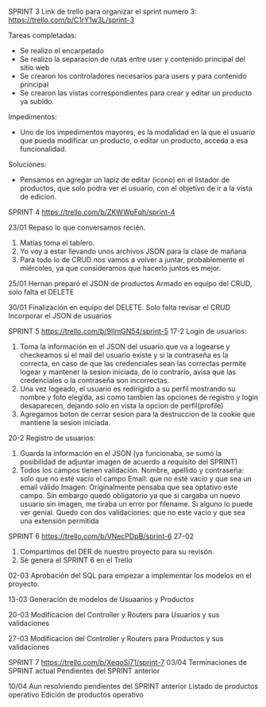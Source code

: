 <!-- ARCHIVO PARA ENTREGAR RESUMIENDO TAREAS COMPLETADAS, IMPEDIMENTOS Y SOLUCIONES PROPUESTAS INDICANDO LOS INTEGRANTES -->
SPRINT 3
Link de trello para organizar el sprint numero 3:
https://trello.com/b/C1rY1w3L/sprint-3

Tareas completadas:

- Se realizo el encarpetado
- Se realizo la separacion de rutas entre user y contenido principal del sitio web
- Se crearon los controladores necesarios para users y para contenido principal
- Se crearon las vistas correspondientes para crear y editar un producto ya subido.

Impedimentos:

- Uno de los impedimentos mayores, es la modalidad en la que el usuario que pueda modificar un producto, o editar un producto, acceda a esa funcionalidad.

Soluciones: 

- Pensamos en agregar un lapiz de editar (icono) en el listador de productos, que solo podra ver el usuario, con el objetivo de ir a la vista de edicion.


SPRINT 4
https://trello.com/b/ZKWWpFqh/sprint-4

23/01
Repaso lo que conversamos recién. 
1. Matías toma el tablero. 
2. Yo voy a estar llevando unos archivos JSON para la clase de mañana 
3. Para todo lo de CRUD nos vamos a volver a juntar, probablemente el miércoles, ya que consideramos que hacerlo juntos es mejor.

25/01
Hernan preparó el JSON de productos
Armado en equipo del CRUD, solo falta el DELETE

30/01
Finalización en equipo del DELETE. Solo falta revisar el CRUD
Incorporar el JSON de usuarios

SPRINT 5
https://trello.com/b/9IImGN54/sprint-5
17-2
Login de usuarios:
1. Toma la información en el JSON del usuario que va a logearse y checkeamos si el mail del usuario existe y si la contraseña es la correcta, en caso de que las credenciales sean las correctas permite logear y mantener la sesion iniciada, de lo contrario, avisa que las credenciales o la contraseña son incorrectas.
2. Una vez logeado, el usuario es redirigido a su perfil mostrando su nombre y foto elegida, asi como tambien las opciones de registro y login desaparecen, dejando solo en vista la opcion de perfil(profile)
3. Agregamos boton de cerrar sesion para la destruccion de la cookie que mantiene la sesion iniciada.


20-2
Registro de usuarios:
1. Guarda la información en el JSON (ya funcionaba, se sumó la posibilidad de adjuntar imagen de acuerdo a requisito del SPRINT)
2. Todos los campos tienen validación. 
    Nombre, apellido y contraseña: solo que no esté vacío el campo
    Email: que no esté vacío y que sea un email válido
    Imagen: Originalmente pensaba que sea optativo este campo. Sin embargo quedó obligatorio ya que si cargaba un nuevo usuario sin imagen, me tiraba un error por filename. Si alguno lo puede ver genial. Quedo con dos validaciones: que no este vacio y que sea una extensión permitida

    
SPRINT 6
https://trello.com/b/VNecPDpB/sprint-6
27-02
1. Compartimos del DER de nuestro proyecto para su revisón.
2. Se genera el SPRINT 6 en el Trello

02-03
Aprobación del SQL para empezar a implementar los modelos en el proyecto.

13-03
Generación de modelos de Usuaarios y Productos

20-03
Modificacion del Controller y Routers para Usuarios y sus validaciones

27-03
Modificacion del Controller y Routers para Productos y sus validaciones

SPRINT 7
https://trello.com/b/XeqoSi71/sprint-7
03/04
Terminaciones de SPRINT actual
Pendientes del SPRINT anterior

10/04
Aun resolviendo pendientes del SPRINT anterior
Listado de productos operativo
Edición de productos operativo
